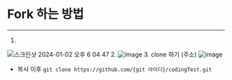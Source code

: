 # Fork 하는 방법
---
1.
![스크린샷 2024-01-02 오후 6 04 47](https://github.com/goorm-6/codingTest/assets/110734817/7b1b2941-c644-4464-ae44-c0bb8fbb0e7f)
2.
![image](https://github.com/goorm-6/codingTest/assets/110734817/fca7bd48-5971-451f-8804-c03296dc0a81)
3. clone 하기 (주소)
![image](https://github.com/goorm-6/codingTest/assets/110734817/b82ed300-0f6b-49ed-bce1-759797e99c8e)
- 복사 이후
`git clone https://github.com/{git 아이디}/codingTest.git`
